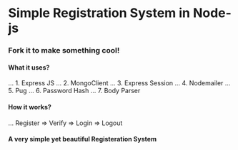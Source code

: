 # Simple Registration System in Node-js
### Fork it to make something cool!
#### What it uses?

... 1. Express JS
... 2. MongoClient
... 3. Express Session
... 4. Nodemailer
... 5. Pug
... 6. Password Hash
... 7. Body Parser


#### How it works?
... Register => Verify => Login => Logout

#### A very simple yet beautiful Registeration System
